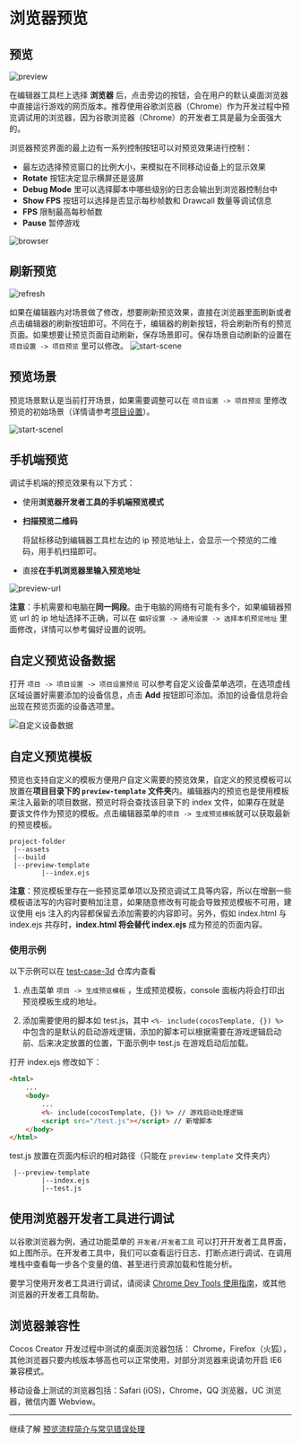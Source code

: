
# 浏览器预览

## 预览

![preview](index/preview.jpg)

在编辑器工具栏上选择 **浏览器** 后，点击旁边的按钮，会在用户的默认桌面浏览器中直接运行游戏的网页版本。推荐使用谷歌浏览器（Chrome）作为开发过程中预览调试用的浏览器，因为谷歌浏览器（Chrome）的开发者工具是最为全面强大的。

浏览器预览界面的最上边有一系列控制按钮可以对预览效果进行控制：

- 最左边选择预览窗口的比例大小，来模拟在不同移动设备上的显示效果
- **Rotate** 按钮决定显示横屏还是竖屏
- **Debug Mode** 里可以选择脚本中哪些级别的日志会输出到浏览器控制台中
- **Show FPS** 按钮可以选择是否显示每秒帧数和 Drawcall 数量等调试信息
- **FPS** 限制最高每秒帧数
- **Pause** 暂停游戏

![browser](index/browser.png)

## 刷新预览

![refresh](index/refresh.jpg)

如果在编辑器内对场景做了修改，想要刷新预览效果，直接在浏览器里面刷新或者点击编辑器的刷新按钮即可。不同在于，编辑器的刷新按钮，将会刷新所有的预览页面。如果想要让预览页面自动刷新，保存场景即可。保存场景自动刷新的设置在 `项目设置 -> 项目预览` 里可以修改。
![start-scene](index/auto-refresh.png)

## 预览场景

预览场景默认是当前打开场景，如果需要调整可以在 `项目设置 -> 项目预览` 里修改预览的初始场景（详情请参考[项目设置](../project/index.md)）。

![start-scenel](index/start-scene.png)

## 手机端预览

调试手机端的预览效果有以下方式：

- 使用**浏览器开发者工具的手机端预览模式**
- **扫描预览二维码**

    将鼠标移动到编辑器工具栏左边的 ip 预览地址上，会显示一个预览的二维码，用手机扫描即可。

- 直接**在手机浏览器里输入预览地址**

![preview-url](index/preview-url.png)

**注意**：手机需要和电脑在**同一网段**。由于电脑的网络有可能有多个，如果编辑器预览 url 的 ip 地址选择不正确，可以在 `偏好设置 -> 通用设置 -> 选择本机预览地址` 里面修改，详情可以参考偏好设置的说明。

## 自定义预览设备数据

打开 `项目 -> 项目设置 -> 项目设置预览` 可以参考自定义设备菜单选项，在选项虚线区域设置好需要添加的设备信息，点击 **Add** 按钮即可添加。添加的设备信息将会出现在预览页面的设备选项里。

![自定义设备数据](browser/custom-devices.jpg)

## 自定义预览模板

预览也支持自定义的模板方便用户自定义需要的预览效果，自定义的预览模板可以放置在**项目目录下的 `preview-template` 文件夹**内。编辑器内的预览也是使用模板来注入最新的项目数据，预览时将会查找该目录下的 index 文件，如果存在就是要该文件作为预览的模板。点击编辑器菜单的`项目 -> 生成预览模板`就可以获取最新的预览模板。

```
project-folder
 |--assets
 |--build
 |--preview-template
        |--index.ejs
```

**注意**：预览模板里存在一些预览菜单项以及预览调试工具等内容，所以在增删一些模板语法写的内容时要稍加注意，如果随意修改有可能会导致预览模板不可用，建议使用 ejs 注入的内容都保留去添加需要的内容即可。另外，假如 index.html 与 index.ejs 共存时，**index.html 将会替代 index.ejs** 成为预览的页面内容。

### 使用示例

以下示例可以在 [test-case-3d](https://github.com/cocos-creator/test-cases-3d) 仓库内查看

1. 点击菜单 `项目 -> 生成预览模板` ，生成预览模板，console 面板内将会打印出预览模板生成的地址。

2. 添加需要使用的脚本如 test.js，其中 `<%- include(cocosTemplate, {}) %>` 中包含的是默认的启动游戏逻辑，添加的脚本可以根据需要在游戏逻辑启动前、后来决定放置的位置，下面示例中 test.js 在游戏启动后加载。

打开 index.ejs 修改如下：

```html
<html>
    ...
    <body>
        ...
        <%- include(cocosTemplate, {}) %> // 游戏启动处理逻辑
        <script src="/test.js"></script> // 新增脚本
    </body>
</html>
```

test.js 放置在页面内标识的相对路径（只能在 `preview-template` 文件夹内）

```
 |--preview-template
        |--index.ejs
        |--test.js
```

## 使用浏览器开发者工具进行调试

以谷歌浏览器为例，通过功能菜单的 `开发者/开发者工具` 可以打开开发者工具界面，如上图所示。在开发者工具中，我们可以查看运行日志、打断点进行调试、在调用堆栈中查看每一步各个变量的值、甚至进行资源加载和性能分析。

要学习使用开发者工具进行调试，请阅读 [Chrome Dev Tools 使用指南](https://developers.google.com/web/tools/chrome-devtools?hl=zh-cn)，或其他浏览器的开发者工具帮助。

## 浏览器兼容性

Cocos Creator 开发过程中测试的桌面浏览器包括： Chrome，Firefox（火狐），
其他浏览器只要内核版本够高也可以正常使用，对部分浏览器来说请勿开启 IE6 兼容模式。

移动设备上测试的浏览器包括：Safari (iOS)，Chrome，QQ 浏览器，UC 浏览器，微信内置 Webview。
<hr>

继续了解 [预览流程简介与常见错误处理](preview-guid.md)
